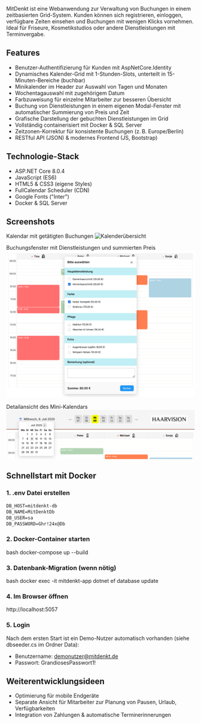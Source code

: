 MitDenkt ist eine Webanwendung zur Verwaltung von Buchungen in einem zeitbasierten Grid-System.
Kunden können sich registrieren, einloggen, verfügbare Zeiten einsehen und Buchungen mit wenigen Klicks vornehmen.
Ideal für Friseure, Kosmetikstudios oder andere Dienstleistungen mit Terminvergabe.
  
   ## Features

  - Benutzer-Authentifizierung für Kunden mit AspNetCore.Identity
  - Dynamisches Kalender-Grid mit 1-Stunden-Slots, unterteilt in 15-Minuten-Bereiche (buchbar)
  - Minikalender im Header zur Auswahl von Tagen und Monaten
  - Wochentagauswahl mit zugehörigem Datum
  - Farbzuweisung für einzelne Mitarbeiter zur besseren Übersicht
  - Buchung von Dienstleistungen in einem eigenen Modal-Fenster mit automatischer Summierung von Preis und Zeit
  - Grafische Darstellung der gebuchten Dienstleistungen im Grid
  - Vollständig containerisiert mit Docker & SQL Server
  - Zeitzonen-Korrektur für konsistente Buchungen (z. B. Europe/Berlin)
  - RESTful API (JSON) & modernes Frontend (JS, Bootstrap)

  ## Technologie-Stack

  - ASP.NET Core 8.0.4
  - JavaScript (ES6)
  - HTML5 & CSS3 (eigene Styles)
  - FullCalendar Scheduler (CDN)
  - Google Fonts ("Inter")
  - Docker & SQL Server


## Screenshots

 Kalendar mit getätigten Buchungen
![Kalenderübersicht](MitDenkt/wwwroot/img/Kalendar_Übersicht.png)


Buchungsfenster mit Dienstleistungen und summierten Preis
![Kalenderübersicht](MitDenkt/wwwroot/img/Buchungsfenster.png)


Detailansicht des Mini-Kalendars
![Mini-Kalendar_Detail](MitDenkt/wwwroot/img/Mini-Kalendar_Detail.png)




## Schnellstart mit Docker

### 1. .env Datei erstellen

```
DB_HOST=mitdenkt-db
DB_NAME=MitDenktDb
DB_USER=sa
DB_PASSWORD=Ghr!24x@Db
```


### 2. Docker-Container starten

bash
docker-compose up --build



### 3. Datenbank-Migration (wenn nötig)

bash
docker exec -it mitdenkt-app dotnet ef database update



### 4. Im Browser öffnen

http://localhost:5057



### 5. Login 
Nach dem ersten Start ist ein Demo-Nutzer automatisch vorhanden (siehe dbseeder.cs im Ordner Data):

- Benutzername: demonutzer@mitdenkt.de
- Passwort: GrandiosesPasswort1!


## Weiterentwicklungsideen

- Optimierung für mobile Endgeräte
- Separate Ansicht für Mitarbeiter zur Planung von Pausen, Urlaub, Verfügbarkeiten
- Integration von Zahlungen & automatische Terminerinnerungen
